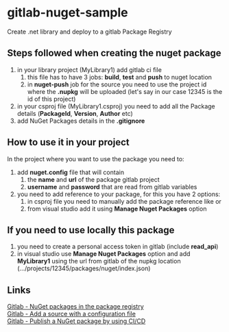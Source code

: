 # gitlab-nuget-sample
Create .net library and deploy to a gitlab Package Registry

## Steps followed when creating the nuget package
1. in your library project (MyLibrary1) add gitlab ci file
   1. this file has to have 3 jobs: **build**, **test** and **push** to nuget location
   2. in **nuget-push** job for the source you need to use the project id where the **.nupkg** will be uploaded (let's say in our case 12345 is the id of this project)
2. in your csproj file (MyLibrary1.csproj) you need to add all the Package details (**PackageId**, **Version**, **Author** etc)
3. add NuGet Packages details in the **.gitignore**


## How to use it in your project
In the project where you want to use the package you need to:
1. add **nuget.config** file that will contain
   1. the **name** and **url** of the package gitlab project
   2. **username** and **password** that are read from gitlab variables
2. you need to add reference to your package, for this you have 2 options:
   1.  in csproj file you need to manually add the package reference like <PackageReference Include="MyLibrary1" Version="1.0.0" /> or 
   2.  from visual studio add it using **Manage Nuget Packages** option

## If you need to use locally this package
1. you need to create a personal access token in gitlab (include **read_api**)
2. in visual studio use **Manage Nuget Packages** option and add **MyLibrary1** using the url from gitlab of the nupkg location (.../projects/12345/packages/nuget/index.json)

## Links
[Gitlab - NuGet packages in the package registry](https://docs.gitlab.com/ee/user/packages/nuget_repository/) <br>
[Gitlab - Add a source with a configuration file](https://docs.gitlab.com/ee/user/packages/nuget_repository/#add-a-source-with-a-configuration-file) <br>
[Gitlab - Publish a NuGet package by using CI/CD](https://docs.gitlab.com/ee/user/packages/nuget_repository/#publish-a-nuget-package-by-using-cicd) <br>
